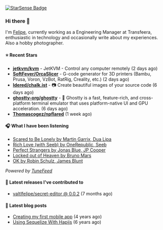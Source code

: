 <a href="https://starsense.app/developer-types" target="_blank"><img src="https://starsense.app/api/badge/?user=valtlfelipe" alt="StarSense Badge"></a>

### Hi there 👋

I'm [Felipe](https://felipevm.com), currently working as a Engineering Manager at Transfeera, enthusiastic in technology and occasionally write about my experiences. Also a hobby photographer.

#### ⭐ Recent Stars
- **[jetkvm/kvm](https://github.com/jetkvm/kvm)** - JetKVM - Control any computer remotely (2 days ago)
- **[SoftFever/OrcaSlicer](https://github.com/SoftFever/OrcaSlicer)** - G-code generator for 3D printers (Bambu, Prusa, Voron, VzBot, RatRig, Creality, etc.) (2 days ago)
- **[Idered/chalk.ist](https://github.com/Idered/chalk.ist)** - 📷 Create beautiful images of your source code (6 days ago)
- **[ghostty-org/ghostty](https://github.com/ghostty-org/ghostty)** - 👻 Ghostty is a fast, feature-rich, and cross-platform terminal emulator that uses platform-native UI and GPU acceleration. (6 days ago)
- **[Thomascogez/npflared](https://github.com/Thomascogez/npflared)** (1 week ago)

#### 🎧 What I have been listening
- [Scared to Be Lonely by Martin Garrix, Dua Lipa](https://open.spotify.com/track/3ebXMykcMXOcLeJ9xZ17XH)
- [Rich Love (with Seeb) by OneRepublic, Seeb](https://open.spotify.com/track/7dOeiXeTSfA1ixaYmQcWu7)
- [Perfect Strangers by Jonas Blue, JP Cooper](https://open.spotify.com/track/3P3pw6C19j31Rnzgo3JG7o)
- [Locked out of Heaven by Bruno Mars](https://open.spotify.com/track/3w3y8KPTfNeOKPiqUTakBh)
- [OK by Robin Schulz, James Blunt](https://open.spotify.com/track/3bWAqKDWg6u1davspr5IkS)

_Powered by [TuneFeed](https://tunefeed.app?ref=valtlfelipe-gh-profile)_ 

#### 🚀 Latest releases I've contributed to


- [valtlfelipe/secret-editor @ 0.0.2](https://github.com/valtlfelipe/secret-editor/releases/tag/0.0.2) (7 months ago)

#### 📄 Latest blog posts
- [Creating my first mobile app](https://felipevm.com/posts/creating-my-first-mobile-app/) (4 years ago)
- [Using Sequelize With Hapijs](https://felipevm.com/posts/using-sequelize-with-hapijs/) (6 years ago)
